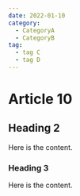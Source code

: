 ```yaml
---
date: 2022-01-10
category:
  - CategoryA
  - CategoryB
tag:
  - tag C
  - tag D
---
```


# Article 10

## Heading 2

Here is the content.

### Heading 3

Here is the content.
